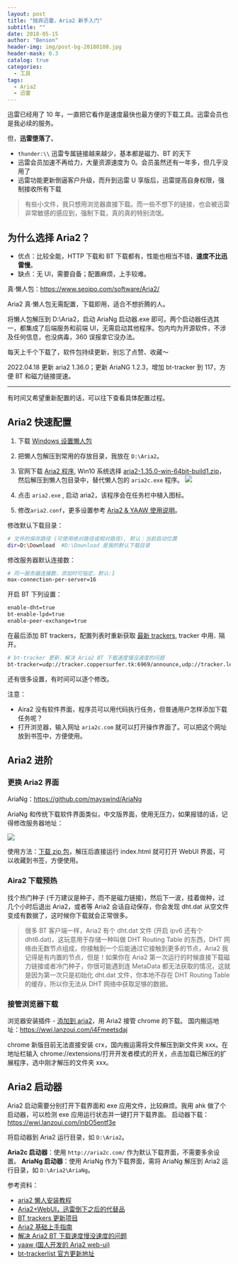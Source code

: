 ```yaml
---
layout: post
title: "抛弃迅雷，Aria2 新手入门"
subtitle: ""
date: 2018-05-15
author: "Benson"
header-img: img/post-bg-20180108.jpg
header-mask: 0.3
catalog: true
categories:
  - 工具
tags:
  - Aria2
  - 迅雷
---
```


迅雷已经用了 10 年，一直把它看作是速度最快也最方便的下载工具。迅雷会员也是我必续的服务。

但，**迅雷堕落了**。

- `thunder:\\` 迅雷专属链接越来越少，基本都是磁力、BT 的天下
- 迅雷会员加速不再给力，大量资源速度为 0。会员虽然还有一年多，但几乎没用了
- 迅雷功能更新倒逼客户升级，而升到迅雷 U 享版后，迅雷提高自身权限，强制接收所有下载

> 有些小文件，我只想用浏览器直接下载。而一些不想下的链接，也会被迅雷非常敏感的感应到，强制下载，真的真的特别流氓。

## 为什么选择 Aria2？

- 优点：比较全能，HTTP 下载和 BT 下载都有，性能也相当不错，**速度不比迅雷慢**。
- 缺点：无 UI，需要自备；配置麻烦，上手较难。

真·懒人包：<https://www.seoipo.com/software/Aria2/>

Aria2 真·懒人包无需配置，下载即用，适合不想折腾的人。

将懒人包解压到 D:\Aria2，启动 AriaNg 启动器.exe 即可。两个启动器任选其一，都集成了后端服务和前端 UI，无需启动其他程序。包内均为开源软件，不涉及任何信息，也没病毒，360 误报拿它没办法。

每天上千个下载了，软件包持续更新，别忘了点赞、收藏～

2022.04.18 更新 aria2 1.36.0；更新 AriaNG 1.2.3，增加 bt-tracker 到 117，方便 BT 和磁力链接提速。

---

有时间又希望重新配置的话，可以往下查看具体配置过程。

## Aria2 快速配置

1. 下载 [Windows 设置懒人包](http://aria2c.com/archiver/aria2.zip)

2. 把懒人包解压到常用的存放目录，我放在 `D:\Aria2`。

3. 官网下载 [Aria2 程序](https://github.com/aria2/aria2/releases), Win10 系统选择 [aria2-1.35.0-win-64bit-build1.zip](https://github.com/aria2/aria2/releases/download/release-1.35.0/aria2-1.35.0-win-64bit-build1.zip)，然后解压到懒人包目录中，替代懒人包的 `aria2c.exe` 程序。
   ![](http://tc.seoipo.com/20191210232831.png)

4. 点击 `aria2.exe` , 启动 aria2，该程序会在任务栏中植入图标。

5. 修改`aria2.conf`，更多设置参考 [Aria2 & YAAW 使用说明](http://aria2c.com/usage.html)。

修改默认下载目录：

```bash
# 文件的保存路径 (可使用绝对路径或相对路径), 默认：当前启动位置
dir=D:\Download  #D:\Download 是我的默认下载目录
```

修改服务器默认连接数：

```bash
# 同一服务器连接数，添加时可指定，默认:1
max-connection-per-server=16
```

开启 BT 下列设置：

```bash
enable-dht=true
bt-enable-lpd=true
enable-peer-exchange=true
```

在最后添加 BT trackers，配置列表时重新获取 [最新 trackers](https://raw.githubusercontent.com/ngosang/trackerslist/master/trackers_best.txt), tracker 中用`，`隔开。

```bash
# bt-tracker 更新，解决 Aria2 BT 下载速度慢没速度的问题
bt-tracker=udp://tracker.coppersurfer.tk:6969/announce,udp://tracker.leechers-paradise.org:6969/announce,udp://tracker.opentrackr.org:1337/announce,udp://p4p.arenabg.com:1337/announce,udp://9.rarbg.to:2710/announce,udp://9.rarbg.me:2710/announce,udp://tracker.openbittorrent.com:80/announce,udp://exodus.desync.com:6969/announce,udp://tracker.tiny-vps.com:6969/announce,udp://retracker.lanta-net.ru:2710/announce,udp://open.stealth.si:80/announce,udp://tracker.moeking.me:6969/announce,udp://denis.stalker.upeer.me:6969/announce,udp://tracker.torrent.eu.org:451/announce,udp://tracker.cyberia.is:6969/announce,udp://open.demonii.si:1337/announce,udp://ipv4.tracker.harry.lu:80/announce,udp://explodie.org:6969/announce,udp://xxxtor.com:2710/announce,udp://valakas.rollo.dnsabr.com:2710/announce
```

还有很多设置，有时间可以逐个修改。

注意：

- Aira2 没有软件界面，程序员可以用代码执行任务，但普通用户怎样添加下载任务呢？
- 打开浏览器，输入网址 `aria2c.com` 就可以打开操作界面了。可以把这个网址放到书签中，方便使用。

## Aria2 进阶

### 更换 Aria2 界面

AriaNg：<https://github.com/mayswind/AriaNg>

AriaNg 和传统下载软件界面类似，中文版界面，使用无压力，如果报错的话，记得修改服务器地址：

![](http://tc.seoipo.com/20180516104758.png)

使用方法：[下载 zip 包](https://github.com/mayswind/AriaNg-DailyBuild/archive/master.zip)，解压后直接运行 index.html 就可打开 WebUI 界面，可以收藏到书签，方便使用。

### Aira2 下载预热

找个热门种子 (千万建议是种子，而不是磁力链接)，然后下一波，挂着做种，过几个小时后退出 Aria2，或者等 Aria2 会话自动保存，你会发现 dht.dat 从空文件变成有数据了，这时候你下载就会正常很多。

> 很多 BT 客户端一样，Aria2 有个 dht.dat 文件 (开启 ipv6 还有个 dht6.dat)，这玩意用于存储一种叫做 DHT Routing Table 的东西，DHT 网络由无数节点组成，你接触到一个后能通过它接触到更多的节点，Aria2 我记得是有内置的节点，但是！如果你在 Aria2 第一次运行的时候直接下载磁力链接或者冷门种子，你很可能遇到连 MetaData 都无法获取的情况，这就是因为第一次只是初始化 dht.dat 文件，你本地不存在 DHT Routing Table 的缓存，所以你无法从 DHT 网络中获取足够的数据。

### 接管浏览器下载

浏览器安装插件 - [添加到 aria2](https://chrome.google.com/webstore/detail/nimeojfecmndgolmlmjghjmbpdkhhogl)，用 Aria2 接管 chrome 的下载。
国内搬运地址：<https://wwi.lanzoui.com/i4Fmeetsdaj>

chrome 新版目前无法直接安装 crx，国内搬运需将文件解压到新文件夹 xxx。在地址栏输入 chrome://extensions/打开开发者模式的开关，点击加载已解压的扩展程序，选中刚才解压的文件夹 xxx。

## Aria2 启动器

Aria2 启动需要分别打开下载界面和 exe 应用文件，比较麻烦。我用 ahk 做了个启动器，可以检测 exe 应用运行状态并一键打开下载界面。
启动器下载：<https://wwi.lanzoui.com/inbO5entf3e>

将启动器到 Aria2 运行目录，如 `D:\Aria2`。

**Aria2c 启动器**：使用 `http://aria2c.com/` 作为默认下载界面，不需要多余设置。
**AriaNg 启动器**：使用 AriaNg 作为下载界面，需将 AriaNg 解压到 Aria2 运行目录，如 `D:\Aria2\AriaNg`。

参考资料：

- [aria2 懒人安装教程](https://www.appinn.com/aria2-in-windows-setup/)
- [Aria2+WebUI，迅雷倒下之后的代替品](http://blog.sina.com.cn/s/blog_6bf2cd8a0102x3w2.html)
- [BT trackers 更新项目](https://github.com/ngosang/trackerslist)
- [Aria2 基础上手指南](https://zhuanlan.zhihu.com/p/30666881)
- [解决 Aria2 BT 下载速度慢没速度的问题](http://www.senra.me/solutions-to-aria2-bt-metalink-download-slowly/)
- [yaaw (国人开发的 Aria2 web-ui)](https://github.com/binux/yaaw)
- [bt-trackerlist 官方更新地址](https://github.com/ngosang/trackerslist)
